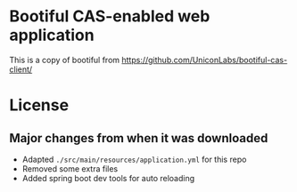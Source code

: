 # Bootiful CAS-enabled web application

This is a copy of bootiful from https://github.com/UniconLabs/bootiful-cas-client/

# License

## Major changes from when it was downloaded

+ Adapted `./src/main/resources/application.yml` for this repo
+ Removed some extra files
+ Added spring boot dev tools for auto reloading
